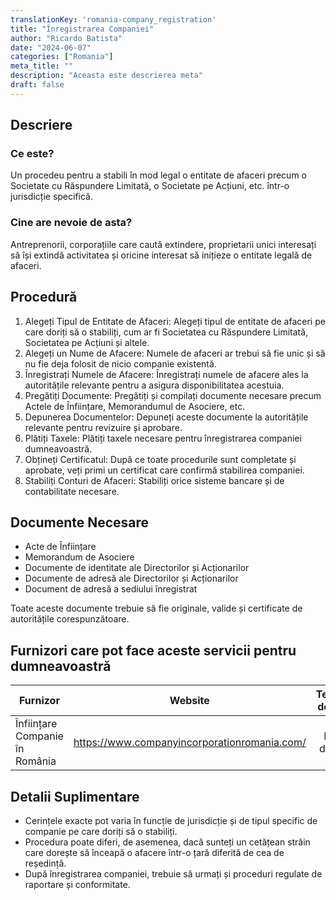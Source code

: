 ```yaml
---
translationKey: 'romania-company_registration'
title: "Înregistrarea Companiei"
author: "Ricardo Batista"
date: "2024-06-07"
categories: ["Romania"]
meta_title: ""
description: "Aceasta este descrierea meta"
draft: false
---
```


## Descriere
### Ce este?
Un procedeu pentru a stabili în mod legal o entitate de afaceri precum o Societate cu Răspundere Limitată, o Societate pe Acțiuni, etc. într-o jurisdicție specifică.

### Cine are nevoie de asta?
Antreprenorii, corporațiile care caută extindere, proprietarii unici interesați să își extindă activitatea și oricine interesat să inițieze o entitate legală de afaceri.

## Procedură

1. Alegeți Tipul de Entitate de Afaceri: Alegeți tipul de entitate de afaceri pe care doriți să o stabiliți, cum ar fi Societatea cu Răspundere Limitată, Societatea pe Acțiuni și altele.
2. Alegeți un Nume de Afacere: Numele de afaceri ar trebui să fie unic și să nu fie deja folosit de nicio companie existentă.
3. Înregistrați Numele de Afacere: Înregistrați numele de afacere ales la autoritățile relevante pentru a asigura disponibilitatea acestuia.
4. Pregătiți Documente: Pregătiți și compilați documente necesare precum Actele de Înființare, Memorandumul de Asociere, etc.
5. Depunerea Documentelor: Depuneți aceste documente la autoritățile relevante pentru revizuire și aprobare.
6. Plătiți Taxele: Plătiți taxele necesare pentru înregistrarea companiei dumneavoastră.
7. Obțineți Certificatul: După ce toate procedurile sunt completate și aprobate, veți primi un certificat care confirmă stabilirea companiei.
8. Stabiliți Conturi de Afaceri: Stabiliți orice sisteme bancare și de contabilitate necesare.

## Documente Necesare
- Acte de Înființare
- Memorandum de Asociere
- Documente de identitate ale Directorilor și Acționarilor
- Documente de adresă ale Directorilor și Acționarilor
- Document de adresă a sediului înregistrat

Toate aceste documente trebuie să fie originale, valide și certificate de autoritățile corespunzătoare.

## Furnizori care pot face aceste servicii pentru dumneavoastră

| Furnizor        |     Website     |    Termenele de Livrare    |       Costul     |
| --------------- | --------------- |  :-------------:           | :-------------:  |
| Înființare Companie în România |  https://www.companyincorporationromania.com/ |      Nu este disponibil     |        Nu este disponibil     |

## Detalii Suplimentare
- Cerințele exacte pot varia în funcție de jurisdicție și de tipul specific de companie pe care doriți să o stabiliți.
- Procedura poate diferi, de asemenea, dacă sunteți un cetățean străin care dorește să înceapă o afacere într-o țară diferită de cea de reședință.
- După înregistrarea companiei, trebuie să urmați și proceduri regulate de raportare și conformitate.